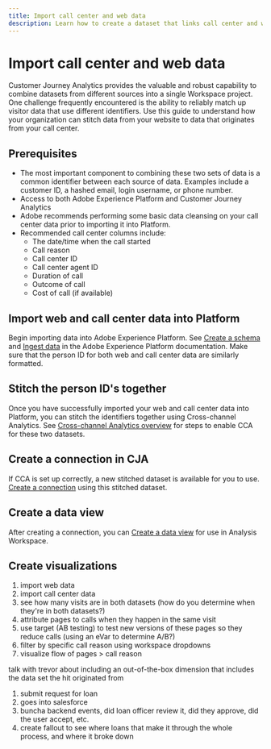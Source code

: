 ```yaml
---
title: Import call center and web data
description: Learn how to create a dataset that links call center and website data.
---
```


# Import call center and web data

Customer Journey Analytics provides the valuable and robust capability to combine datasets from different sources into a single Workspace project. One challenge frequently encountered is the ability to reliably match up visitor data that use different identifiers. Use this guide to understand how your organization can stitch data from your website to data that originates from your call center.

## Prerequisites

* The most important component to combining these two sets of data is a common identifier between each source of data. Examples include a customer ID, a hashed email, login username, or phone number.
* Access to both Adobe Experience Platform and Customer Journey Analytics
* Adobe recommends performing some basic data cleansing on your call center data prior to importing it into Platform.
* Recommended call center columns include:
  * The date/time when the call started
  * Call reason
  * Call center ID
  * Call center agent ID
  * Duration of call
  * Outcome of call
  * Cost of call (if available)

## Import web and call center data into Platform

Begin importing data into Adobe Experience Platform. See [Create a schema](https://docs.adobe.com/content/help/en/experience-platform/xdm/tutorials/create-schema-ui.html) and [Ingest data](https://docs.adobe.com/content/help/en/experience-platform/ingestion/home.html) in the Adobe Experience Platform documentation. Make sure that the person ID for both web and call center data are similarly formatted.

## Stitch the person ID's together

Once you have successfully imported your web and call center data into Platform, you can stitch the identifiers together using Cross-channel Analytics. See [Cross-channel Analytics overview](/help/connections/cca/overview.md) for steps to enable CCA for these two datasets.

## Create a connection in CJA

If CCA is set up correctly, a new stitched dataset is available for you to use. [Create a connection](/help/connections/create-connection.md) using this stitched dataset.

## Create a data view

After creating a connection, you can [Create a data view](/help/data-views/create-dataview.md) for use in Analysis Workspace.

## Create visualizations




1. import web data
2. import call center data
3. see how many visits are in both datasets (how do you determine when they're in both datasets?)
4. attribute pages to calls when they happen in the same visit
5. use target (AB testing) to test new versions of these pages so they reduce calls (using an eVar to determine A/B?)
6. filter by specific call reason using workspace dropdowns
7. visualize flow of pages > call reason 


talk with trevor about including an out-of-the-box dimension that includes the data set the hit originated from





1. submit request for loan
2. goes into salesforce
3. buncha backend events, did loan officer review it, did they approve, did the user accept, etc.
4. create fallout to see where loans that make it through the whole process, and where it broke down
